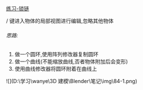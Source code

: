 [练习-锁链](../代码/84-锁链.blend)



/ 键进入物体的局部视图进行编辑,忽略其他物体



###### 思路:

1. 做一个圆环,使用阵列修改器复制圆环
2. 做一个曲线(不能缩放曲线,否者物体附加后会变形)
3. 使用曲线修改器将圆环附着在曲线上

![](D:\学习\wanye\3D 建模\Blender\笔记\img\84-1.png)

